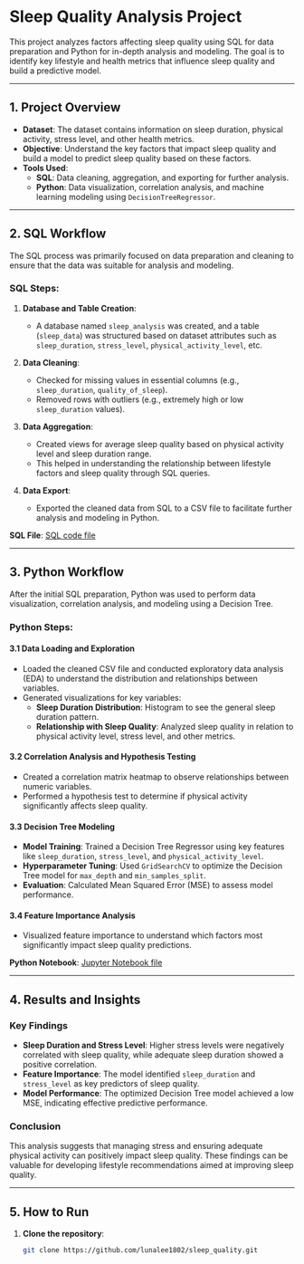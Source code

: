 
# Sleep Quality Analysis Project

This project analyzes factors affecting sleep quality using SQL for data preparation and Python for in-depth analysis and modeling. The goal is to identify key lifestyle and health metrics that influence sleep quality and build a predictive model.

---

## 1. Project Overview

- **Dataset**: The dataset contains information on sleep duration, physical activity, stress level, and other health metrics.
- **Objective**: Understand the key factors that impact sleep quality and build a model to predict sleep quality based on these factors.
- **Tools Used**: 
  - **SQL**: Data cleaning, aggregation, and exporting for further analysis.
  - **Python**: Data visualization, correlation analysis, and machine learning modeling using `DecisionTreeRegressor`.

---

## 2. SQL Workflow

The SQL process was primarily focused on data preparation and cleaning to ensure that the data was suitable for analysis and modeling.

### SQL Steps:
1. **Database and Table Creation**:
   - A database named `sleep_analysis` was created, and a table (`sleep_data`) was structured based on dataset attributes such as `sleep_duration`, `stress_level`, `physical_activity_level`, etc.
   
2. **Data Cleaning**:
   - Checked for missing values in essential columns (e.g., `sleep_duration`, `quality_of_sleep`).
   - Removed rows with outliers (e.g., extremely high or low `sleep_duration` values).

3. **Data Aggregation**:
   - Created views for average sleep quality based on physical activity level and sleep duration range.
   - This helped in understanding the relationship between lifestyle factors and sleep quality through SQL queries.

4. **Data Export**:
   - Exported the cleaned data from SQL to a CSV file to facilitate further analysis and modeling in Python.

**SQL File**: [SQL code file](https://github.com/lunalee1802/sleep_quality/blob/main/sleep%20quality%20project.sql)

---

## 3. Python Workflow

After the initial SQL preparation, Python was used to perform data visualization, correlation analysis, and modeling using a Decision Tree.

### Python Steps:

#### 3.1 Data Loading and Exploration
- Loaded the cleaned CSV file and conducted exploratory data analysis (EDA) to understand the distribution and relationships between variables.
- Generated visualizations for key variables:
  - **Sleep Duration Distribution**: Histogram to see the general sleep duration pattern.
  - **Relationship with Sleep Quality**: Analyzed sleep quality in relation to physical activity level, stress level, and other metrics.

#### 3.2 Correlation Analysis and Hypothesis Testing
- Created a correlation matrix heatmap to observe relationships between numeric variables.
- Performed a hypothesis test to determine if physical activity significantly affects sleep quality.

#### 3.3 Decision Tree Modeling
- **Model Training**: Trained a Decision Tree Regressor using key features like `sleep_duration`, `stress_level`, and `physical_activity_level`.
- **Hyperparameter Tuning**: Used `GridSearchCV` to optimize the Decision Tree model for `max_depth` and `min_samples_split`.
- **Evaluation**: Calculated Mean Squared Error (MSE) to assess model performance.

#### 3.4 Feature Importance Analysis
- Visualized feature importance to understand which factors most significantly impact sleep quality predictions.

**Python Notebook**: [Jupyter Notebook file](https://github.com/lunalee1802/sleep_quality/blob/main/sleep%20qulatiy.ipynb)

---

## 4. Results and Insights

### Key Findings
- **Sleep Duration and Stress Level**: Higher stress levels were negatively correlated with sleep quality, while adequate sleep duration showed a positive correlation.
- **Feature Importance**: The model identified `sleep_duration` and `stress_level` as key predictors of sleep quality.
- **Model Performance**: The optimized Decision Tree model achieved a low MSE, indicating effective predictive performance.

### Conclusion
This analysis suggests that managing stress and ensuring adequate physical activity can positively impact sleep quality. These findings can be valuable for developing lifestyle recommendations aimed at improving sleep quality.

---

## 5. How to Run

1. **Clone the repository**:
   ```bash
   git clone https://github.com/lunalee1802/sleep_quality.git
